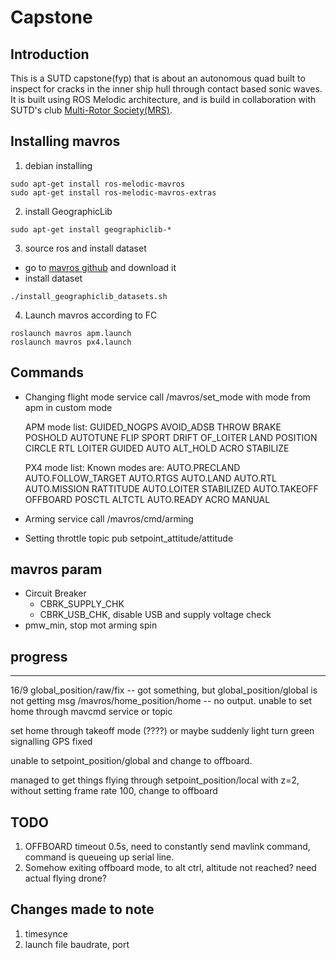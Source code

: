 # Capstone

## Introduction
This is a SUTD capstone(fyp) that is about an autonomous quad built to inspect for cracks in the inner ship hull through contact based sonic waves. It is built using ROS Melodic architecture, and is build in collaboration with SUTD's club [Multi-Rotor Society(MRS)](https://github.com/multirotorsociety).

## Installing mavros

1. debian installing
```
sudo apt-get install ros-melodic-mavros
sudo apt-get install ros-melodic-mavros-extras
```

2. install GeographicLib
```
sudo apt-get install geographiclib-*
```

3. source ros and install dataset
- go to [mavros github](https://github.com/mavlink/mavros) and download it
- install dataset
```
./install_geographiclib_datasets.sh
```
4. Launch mavros according to FC
```
roslaunch mavros apm.launch 
roslaunch mavros px4.launch 
```

## Commands
- Changing flight mode
  service call /mavros/set_mode with mode from apm in custom mode
  
  APM mode list: GUIDED_NOGPS AVOID_ADSB THROW BRAKE POSHOLD AUTOTUNE FLIP SPORT DRIFT OF_LOITER LAND POSITION CIRCLE RTL LOITER GUIDED AUTO ALT_HOLD ACRO STABILIZE

  PX4 mode list: Known modes are: AUTO.PRECLAND AUTO.FOLLOW_TARGET AUTO.RTGS AUTO.LAND AUTO.RTL AUTO.MISSION RATTITUDE AUTO.LOITER STABILIZED AUTO.TAKEOFF OFFBOARD POSCTL ALTCTL AUTO.READY ACRO MANUAL

- Arming 
  service call /mavros/cmd/arming
  
- Setting throttle
  topic pub setpoint_attitude/attitude
 
## mavros param
- Circuit Breaker
  - CBRK_SUPPLY_CHK
  - CBRK_USB_CHK, disable USB and supply voltage check
 - pmw_min, stop mot arming spin
 
 ## progress
 
 ---
 
 16/9
 global_position/raw/fix -- got something, but global_position/global is not getting msg
 /mavros/home_position/home -- no output. unable to set home through mavcmd service or topic
 
 set home through takeoff mode (????) or maybe suddenly light turn green signalling GPS fixed
 
 unable to setpoint_position/global and change to offboard. 

managed to get things flying through setpoint_position/local with z=2, without setting frame rate 100, change to offboard
 

 
 
 

## TODO
1. OFFBOARD timeout 0.5s, need to constantly send mavlink command, command is queueing up serial line.
2. Somehow exiting offboard mode, to alt ctrl, altitude not reached? need actual flying drone?

## Changes made to note
1. timesynce
2. launch file baudrate, port
